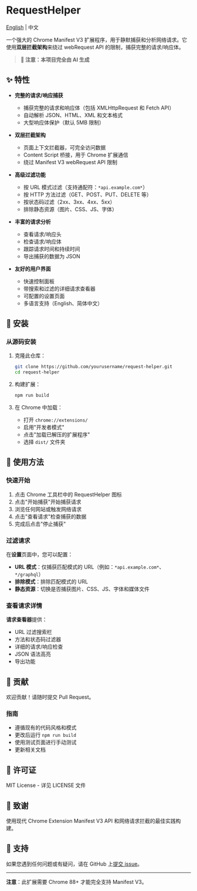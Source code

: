 # RequestHelper

[English](./README.md) | 中文

一个强大的 Chrome Manifest V3 扩展程序，用于静默捕获和分析网络请求。它使用**双层拦截架构**来绕过 webRequest API 的限制，捕获完整的请求/响应体。

> **🤖 注意：本项目完全由 AI 生成**

## ✨ 特性

- **完整的请求/响应捕获**
  - 捕获完整的请求和响应体（包括 XMLHttpRequest 和 Fetch API）
  - 自动解析 JSON、HTML、XML 和文本格式
  - 大型响应体保护（默认 5MB 限制）

- **双层拦截架构**
  - 页面上下文拦截器，可完全访问数据
  - Content Script 桥接，用于 Chrome 扩展通信
  - 绕过 Manifest V3 webRequest API 限制

- **高级过滤功能**
  - 按 URL 模式过滤（支持通配符：`*api.example.com*`）
  - 按 HTTP 方法过滤（GET、POST、PUT、DELETE 等）
  - 按状态码过滤（2xx、3xx、4xx、5xx）
  - 排除静态资源（图片、CSS、JS、字体）

- **丰富的请求分析**
  - 查看请求/响应头
  - 检查请求/响应体
  - 跟踪请求时间和持续时间
  - 导出捕获的数据为 JSON

- **友好的用户界面**
  - 快速控制面板
  - 带搜索和过滤的详细请求查看器
  - 可配置的设置页面
  - 多语言支持（English、简体中文）

## 🚀 安装

### 从源码安装

1. 克隆此仓库：

   ```bash
   git clone https://github.com/yourusername/request-helper.git
   cd request-helper
   ```

2. 构建扩展：

   ```bash
   npm run build
   ```

3. 在 Chrome 中加载：
   - 打开 `chrome://extensions/`
   - 启用"开发者模式"
   - 点击"加载已解压的扩展程序"
   - 选择 `dist/` 文件夹

## 📖 使用方法

### 快速开始

1. 点击 Chrome 工具栏中的 RequestHelper 图标
2. 点击"开始捕获"开始捕获请求
3. 浏览任何网站或触发网络请求
4. 点击"查看请求"检查捕获的数据
5. 完成后点击"停止捕获"

### 过滤请求

在**设置**页面中，您可以配置：

- **URL 模式**：仅捕获匹配模式的 URL（例如：`*api.example.com*`、`*/graphql`）
- **排除模式**：排除匹配模式的 URL
- **静态资源**：切换是否捕获图片、CSS、JS、字体和媒体文件

### 查看请求详情

**请求查看器**提供：

- URL 过滤搜索栏
- 方法和状态码过滤器
- 详细的请求/响应检查
- JSON 语法高亮
- 导出功能

## 🤝 贡献

欢迎贡献！请随时提交 Pull Request。

### 指南

- 遵循现有的代码风格和模式
- 更改后运行 `npm run build`
- 使用测试页面进行手动测试
- 更新相关文档

## 📄 许可证

MIT License - 详见 LICENSE 文件

## 🙏 致谢

使用现代 Chrome Extension Manifest V3 API 和网络请求拦截的最佳实践构建。

## 📮 支持

如果您遇到任何问题或有疑问，请在 GitHub 上[提交 issue](https://github.com/yourusername/request-helper/issues)。

---

**注意**：此扩展需要 Chrome 88+ 才能完全支持 Manifest V3。

